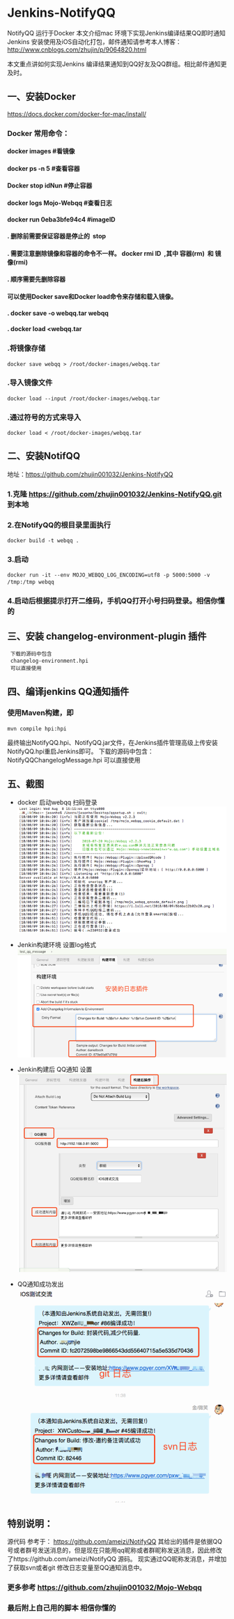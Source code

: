 # Jenkins-NotifyQQ
NotifyQQ 运行于Docker  本文介绍mac 环境下实现Jenkins编译结果QQ即时通知
Jenkins 安装使用及iOS自动化打包，邮件通知请参考本人博客：http://www.cnblogs.com/zhujin/p/9064820.html

本文重点讲如何实现Jenkins 编译结果通知到QQ好友及QQ群组。相比邮件通知更及时。
## 一、安装Docker 
https://docs.docker.com/docker-for-mac/install/
### Docker 常用命令：
#### docker images #看镜像
#### docker ps -n 5 #查看容器
#### Docker stop idNun #停止容器
#### docker logs Mojo-Webqq #查看日志
#### docker run  0eba3bfe94c4 #imageID

#### . 删除前需要保证容器是停止的  stop
#### . 需要注意删除镜像和容器的命令不一样。 docker rmi ID  ,其中 容器(rm)  和 镜像(rmi)
#### . 顺序需要先删除容器

#### 可以使用Docker save和Docker load命令来存储和载入镜像。
#### . docker save -o webqq.tar webqq

#### . docker load <webqq.tar

### .将镜像存储
```
docker save webqq > /root/docker-images/webqq.tar
```
### .导入镜像文件
```
docker load --input /root/docker-images/webqq.tar
```
### .通过符号的方式来导入
```
docker load < /root/docker-images/webqq.tar
```
## 二、安装NotifQQ 
地址：https://github.com/zhujin001032/Jenkins-NotifyQQ
### 1.克隆 https://github.com/zhujin001032/Jenkins-NotifyQQ.git 到本地

### 2.在NotifyQQ的根目录里面执行
```
docker build -t webqq .
```
### 3.启动
```
docker run -it --env MOJO_WEBQQ_LOG_ENCODING=utf8 -p 5000:5000 -v /tmp:/tmp webqq 
```
### 4.启动后根据提示打开二维码，手机QQ打开小号扫码登录。相信你懂的

## 三、安装 changelog-environment-plugin 插件
     下载的源码中包含 
     changelog-environment.hpi 
     可以直接使用
## 四、编译jenkins QQ通知插件
### 使用Maven构建，即
```
mvn compile hpi:hpi
```
最终输出NotifyQQ.hpi、NotifyQQ.jar文件，在Jenkins插件管理高级上传安装NotifyQQ.hpi重启Jenkins即可。
下载的源码中包含：
NotifyQQChangelogMessage.hpi
可以直接使用


## 五、截图
* docker 启动webqq 扫码登录
![](Screenshots/setupqq.png)

* Jenkin构建环境 设置log格式
![](Screenshots/changeslog.png)

* Jenkin构建后 QQ通知 设置
![](Screenshots/qq.png)

* QQ通知成功发出
![](Screenshots/message.png)

## 特别说明：
源代码 参考于： https://github.com/ameizi/NotifyQQ
其给出的插件是依据QQ号或者群号发送消息的，但是现在只能用qq昵称或者群昵称发送消息，因此修改了https://github.com/ameizi/NotifyQQ 源码。
现实通过QQ昵称发消息，并增加了获取svn或者git 修改日志变量至QQ通知消息中。

### 更多参考 https://github.com/zhujin001032/Mojo-Webqq 

### 最后附上自己用的脚本 相信你懂的



